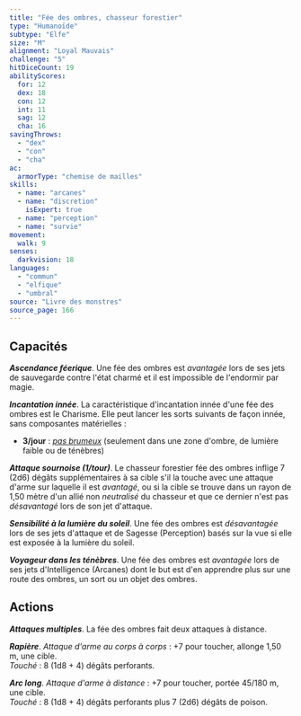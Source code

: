 ```yaml
---
title: "Fée des ombres, chasseur forestier"
type: "Humanoïde"
subtype: "Elfe"
size: "M"
alignment: "Loyal Mauvais"
challenge: "5"
hitDiceCount: 19
abilityScores:
  for: 12
  dex: 18
  con: 12
  int: 11
  sag: 12
  cha: 16
savingThrows:
  - "dex"
  - "con"
  - "cha"
ac:
  armorType: "chemise de mailles"
skills:
  - name: "arcanes"
  - name: "discretion"
    isExpert: true
  - name: "perception"
  - name: "survie"
movement:
  walk: 9
senses:
  darkvision: 18
languages:
  - "commun"
  - "elfique"
  - "umbral"
source: "Livre des monstres"
source_page: 166
---
```

## Capacités
_**Ascendance féerique**_. Une fée des ombres est _avantagée_ lors de ses jets de sauvegarde contre l'état charmé et il est impossible de l'endormir par magie.

_**Incantation innée**_. La caractéristique d'incantation innée d'une fée des ombres est le Charisme. Elle peut lancer les sorts suivants de façon innée, sans composantes matérielles :
* **3/jour** : [_pas brumeux_](/grimoire/pas-brumeux/) (seulement dans une zone d'ombre, de lumière faible ou de ténèbres)

_**Attaque sournoise (1/tour)**_. Le chasseur forestier fée des ombres inflige 7 (2d6) dégâts supplémentaires à sa cible s'il la touche avec une attaque d'arme sur laquelle il est _avantagé_, ou si la cible se trouve dans un rayon de 1,50 mètre d'un allié non _neutralisé_ du chasseur et que ce dernier n'est pas _désavantagé_ lors de son jet d'attaque.

_**Sensibilité à la lumière du soleil**_. Une fée des ombres est _désavantagée_ lors de ses jets d'attaque et de Sagesse (Perception) basés sur la vue si elle est exposée à la lumière du soleil.

_**Voyageur dans les ténèbres**_. Une fée des ombres est _avantagée_ lors de ses jets d'Intelligence (Arcanes) dont le but est d'en apprendre plus sur une route des ombres, un sort ou un objet des ombres.

## Actions
_**Attaques multiples**_. La fée des ombres fait deux attaques à distance.

_**Rapière**_. _Attaque d'arme au corps à corps_ : +7 pour toucher, allonge 1,50 m, une cible.  
_Touché_ : 8 (1d8 + 4) dégâts perforants.

_**Arc long**_. _Attaque d'arme à distance_ : +7 pour toucher, portée 45/180 m, une cible.  
_Touché_ : 8 (1d8 + 4) dégâts perforants plus 7 (2d6) dégâts de poison.
